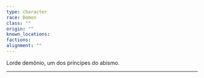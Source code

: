 ```yaml
---
type: character
race: Demon
class: ""
origin: ""
known_locations: 
factions: 
alignment: ""
---
```

Lorde demônio, um dos príncipes do abismo.

---
